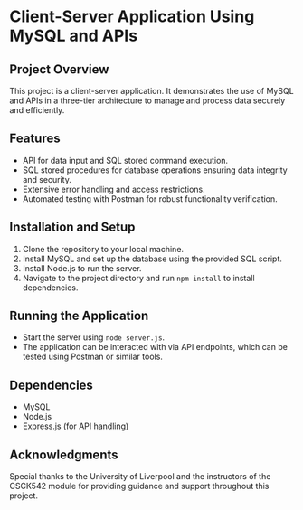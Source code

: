 # Client-Server Application Using MySQL and APIs

## Project Overview
This project is a client-server application. It demonstrates the use of MySQL and APIs in a three-tier architecture to manage and process data securely and efficiently.

## Features
- API for data input and SQL stored command execution.
- SQL stored procedures for database operations ensuring data integrity and security.
- Extensive error handling and access restrictions.
- Automated testing with Postman for robust functionality verification.

## Installation and Setup
1. Clone the repository to your local machine.
2. Install MySQL and set up the database using the provided SQL script.
3. Install Node.js to run the server.
4. Navigate to the project directory and run `npm install` to install dependencies.

## Running the Application
- Start the server using `node server.js`.
- The application can be interacted with via API endpoints, which can be tested using Postman or similar tools.

## Dependencies
- MySQL
- Node.js
- Express.js (for API handling)

## Acknowledgments
Special thanks to the University of Liverpool and the instructors of the CSCK542 module for providing guidance and support throughout this project.


